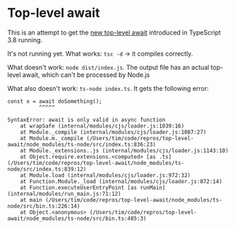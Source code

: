 # Top-level await

This is an attempt to get the [new top-level await](https://github.com/microsoft/TypeScript/pull/35813) introduced in TypeScript 3.8 running.

It's not running yet.
What works: `tsc -d` -> it compiles correctly.

What doesn't work: `node dist/index.js`. The output file has an actual top-level await, which can't be processed by Node.js

What also doesn't work: `ts-node index.ts`. It gets the following error:

```
const x = await doSomething();
          ^^^^^

SyntaxError: await is only valid in async function
    at wrapSafe (internal/modules/cjs/loader.js:1039:16)
    at Module._compile (internal/modules/cjs/loader.js:1087:27)
    at Module.m._compile (/Users/tim/code/repros/top-level-await/node_modules/ts-node/src/index.ts:836:23)
    at Module._extensions..js (internal/modules/cjs/loader.js:1143:10)
    at Object.require.extensions.<computed> [as .ts] (/Users/tim/code/repros/top-level-await/node_modules/ts-node/src/index.ts:839:12)
    at Module.load (internal/modules/cjs/loader.js:972:32)
    at Function.Module._load (internal/modules/cjs/loader.js:872:14)
    at Function.executeUserEntryPoint [as runMain] (internal/modules/run_main.js:71:12)
    at main (/Users/tim/code/repros/top-level-await/node_modules/ts-node/src/bin.ts:226:14)
    at Object.<anonymous> (/Users/tim/code/repros/top-level-await/node_modules/ts-node/src/bin.ts:485:3)
```
